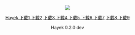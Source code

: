 


<div style="text-align:center"><a href="/cn/hayek.html" > <img src="/imgs/128.png" /></a></div>
<p align="center">
<a href="http://178.18.242.172/ipfs/QmaWDwopdkV7tkTFwqLuunpa1mg6J7b6ZJEs93fNHL4n5S/down.html" > Hayek  下载1 </a>
<a href="http://165.227.76.104:8080/ipfs/QmaWDwopdkV7tkTFwqLuunpa1mg6J7b6ZJEs93fNHL4n5S/down.html" > 下载2</a>
<a href="http://194.163.146.192/ipfs/QmaWDwopdkV7tkTFwqLuunpa1mg6J7b6ZJEs93fNHL4n5S/down.html" > 下载3 </a>
<a href="http://185.8.166.154/ipfs/QmaWDwopdkV7tkTFwqLuunpa1mg6J7b6ZJEs93fNHL4n5S/down.html" > 下载4 </a>
<a href="http://91.107.200.167:8080/ipfs/QmaWDwopdkV7tkTFwqLuunpa1mg6J7b6ZJEs93fNHL4n5S/down.html" > 下载5 </a>
<a href="http://46.101.242.131:8080/ipfs/QmaWDwopdkV7tkTFwqLuunpa1mg6J7b6ZJEs93fNHL4n5S/down.html" > 下载6 </a>
<a href="http://130.61.212.176:8080/ipfs/QmaWDwopdkV7tkTFwqLuunpa1mg6J7b6ZJEs93fNHL4n5S/down.html" > 下载7</a>
<a href="http://3.130.34.197:8080/ipfs/QmaWDwopdkV7tkTFwqLuunpa1mg6J7b6ZJEs93fNHL4n5S/down.html" > 下载8 </a>
<a href="http://46.4.226.207:8080/ipfs/QmaWDwopdkV7tkTFwqLuunpa1mg6J7b6ZJEs93fNHL4n5S/down.html" > 下载9 </a>
</p>
<p align="center">Hayek 0.2.0 dev
</p>


